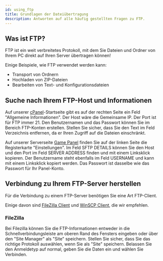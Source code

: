 ```yaml
---
id: using_ftp
title: Grundlagen der Dateiübertragung
description: Antworten auf alle häufig gestellten Fragen zu FTP.
---
```


## Was ist FTP?

FTP ist ein weit verbreitetes Protokoll, mit dem Sie Dateien und Ordner von Ihrem PC direkt auf Ihren Server übertragen können!

Einige Beispiele, wie FTP verwendet werden kann:

- Transport von Ordnern
- Hochladen von ZIP-Dateien
- Bearbeiten von Text- und Konfigurationsdateien

## Suche nach Ihrem FTP-Host und Informationen

Auf unserer [cPanel](https://hrzn.link/cpanel)-Startseite gibt es auf der rechten Seite ein Feld "Allgemeine Informationen".
Der Host wäre die Gemeinsame IP.
Der Port ist für FTP immer 21.
Den Benutzernamen und das Passwort können Sie im Bereich FTP-Konten erstellen.
Stellen Sie sicher, dass Sie den Text im Feld Verzeichnis entfernen, da er Ihren Zugriff auf die Dateien einschränkt.

Auf unserer Serverseite [Game Panel](https://hrzn.link/panel) finden Sie auf der linken Seite die Registerkarte "Einstellungen".
Im Feld SFTP DETAILS können Sie den Host und den Port im Feld SERVER ADDRESS finden und mit einem Linksklick kopieren.
Der Benutzername steht ebenfalls im Feld USERNAME und kann mit einem Linksklick kopiert werden.
Das Passwort ist dasselbe wie das Passwort für Ihr Panel-Konto.

## Verbindung zu Ihrem FTP-Server herstellen

Für die Verbindung zu einem FTP-Server benötigen Sie eine Art FTP-Client.

Einige davon sind [FileZilla Client](https://filezilla-project.org/download.php?type=client) und [WinSCP Client](https://winscp.net/eng/download.php), die wir empfehlen.

### FileZilla

Bei Filezilla können Sie die FTP-Informationen entweder in die Schnellverbindungsleiste am oberen Rand des Fensters eingeben oder über den "Site Manager" als "Site" speichern.
Stellen Sie sicher, dass Sie das richtige Protokoll auswählen, wenn Sie als "Site" speichern.
Belassen Sie den Anmeldetyp auf normal, geben Sie die Daten ein und wählen Sie Verbinden.
